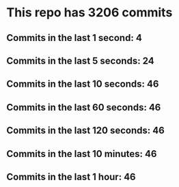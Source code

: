 # This repo has 3206 commits

## Commits in the last 1 second: 4
## Commits in the last 5 seconds: 24
## Commits in the last 10 seconds: 46
## Commits in the last 60 seconds: 46
## Commits in the last 120 seconds: 46
## Commits in the last 10 minutes: 46
## Commits in the last 1 hour: 46
